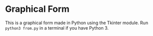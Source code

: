 # Graphical Form

This is a graphical form made in Python using the Tkinter module. Run `python3 from.py` in a terminal if you have Python 3.
